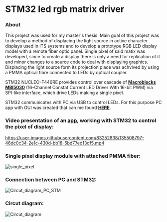 # STM32 led rgb matrix driver

### About
This project was used for my master's thesis. Main goal of this project was to develop a method of displacing the light source in active character displays used in ITS systems and to develop a prototype RGB LED display model with a remote fiber optic panel. Single pixel of said matix was developed, since to create a display there is only a need for replication of it and minor changes to a source code to deal with displaying graphics. Displacing the light source form its projection place was achvived by using a PMMA optical fibre connected to LEDs by optical coupler. 

STM32 NUCLEO-F446RE provides control over cascade of [**Macroblocks MBI5030**](https://www.neumueller.com/datenblatt/macroblock/MBI5030%20Datenblatt%20-%20Datasheet.pdf) (16-Channel Constat Current LED Driver With 16-bit PWM) via SPI-like interface, which drive LEDs making a single pixel. 

STM32 communicates  with PC via USB to control LEDs. For this purpose PC app with GUI was created that can me found [**HERE**](https://github.com/jakir0/STM32_USART_GUI). 

### Video presentation of an [app](https://github.com/jakir0/STM32_USART_GUI), working with STM32 to control the pixel of display:
https://user-images.githubusercontent.com/83252838/135508797-46dc0c34-2e1c-430d-bb18-5bd77ed13df5.mp4

### Single pixel display module with attached PMMA fiber:
![single_pixel](https://user-images.githubusercontent.com/83252838/135523138-3eee72c6-4b69-4f9a-b7c5-e37fb92cc4e4.png)

### Connection between PC and STM32: 
![Circut_diagram_PC_STM](https://user-images.githubusercontent.com/83252838/135514963-b839be2e-03f1-4192-b15c-44f0bdbc3161.png)

### Circut diagram:
![Circut_diagram](https://user-images.githubusercontent.com/83252838/135514670-f09d79be-253a-4b42-afcc-c99188759305.png)
